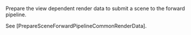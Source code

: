 Prepare the view dependent render data to submit a scene to the forward pipeline.

See [PrepareSceneForwardPipelineCommonRenderData].